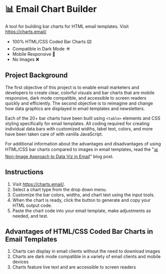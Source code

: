 # 📊 Email Chart Builder
A tool for building bar charts for HTML email templates. Visit <a href="https://charts.email/" target="_blank">https://charts.email/</a>
- 100% HTML/CSS Coded Bar Charts ⌨️
- Compatible in Dark Mode ☀️
- Mobile Responsive 📲
- No Images ❌

## Project Background

The first objective of this project is to enable email marketers and developers to create clear, colorful visuals and bar charts that are mobile responsive, dark mode compatible, and accessible to screen readers quickly and efficiently. The second objective is to reimagine and change how data graphics are displayed in email templates and newsletters.

Each of the 20+ bar charts have been built using `<table>` elements and CSS styling specifically for email templates. All coding required for creating individual data bars with customized widths, label text, colors, and more have been taken care of with vanilla JavaScript.

For additional information about the advantages and disadvantages of using HTML/CSS bar charts compared to images in email templates, read the "[📊 Non-Image Approach to Data Viz in Email](https://dev.to/bdjang/non-image-approach-to-data-viz-in-email-o0k)" blog post.

## Instructions

1. Visit <a href="https://charts.email/" target="_blank">https://charts.email/</a>.
2. Select a chart type from the drop down menu.
3. Customize the bar colors, widths, and chart text using the input tools.
4. When the chart is ready, click the button to generate and copy your HTML output code.
5. Paste the chart code into your email template, make adjustments as needed, and test.
<!-- Add gif -->

## Advantages of HTML/CSS Coded Bar Charts in Email Templates

1. Charts can display in email clients without the need to download images
2. Charts are dark mode compatible in a variety of email clients and mobile devices
3. Charts feature live text and are accessible to screen readers